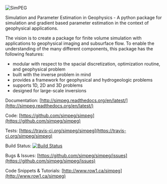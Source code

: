 ![SimPEG](https://raw.github.com/simpeg/simpeg/master/docs/simpeg-logo.png)

Simulation and Parameter Estimation in Geophysics  -  A python package for simulation and gradient based parameter estimation in the context of geophysical applications.

The vision is to create a package for finite volume simulation with applications to geophysical imaging and subsurface flow. To enable the understanding of the many different components, this package has the following features:

* modular with respect to the spacial discretization, optimization routine, and geophysical problem
* built with the inverse problem in mind
* provides a framework for geophysical and hydrogeologic problems
* supports 1D, 2D and 3D problems
* designed for large-scale inversions

Documentation:
[http://simpeg.readthedocs.org/en/latest/](http://simpeg.readthedocs.org/en/latest/)

Code:
[https://github.com/simpeg/simpeg](https://github.com/simpeg/simpeg)

Tests:
[https://travis-ci.org/simpeg/simpeg](https://travis-ci.org/simpeg/simpeg)

Build Status:
[![Build Status](https://travis-ci.org/simpeg/simpeg.svg?branch=master)](https://travis-ci.org/simpeg/simpeg)

Bugs & Issues:
[https://github.com/simpeg/simpeg/issues](https://github.com/simpeg/simpeg/issues)

Code Snippets & Tutorials:
[http://www.row1.ca/simpeg](http://www.row1.ca/simpeg)
